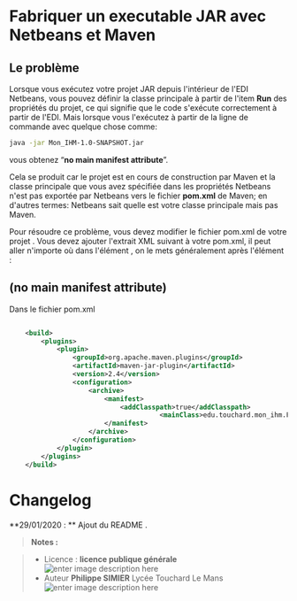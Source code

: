 ﻿# Fabriquer un executable JAR avec Netbeans et Maven 

## Le problème

Lorsque vous exécutez votre projet JAR depuis l'intérieur de l'EDI Netbeans, vous pouvez définir la classe principale à partir de l'item **Run** des propriétés du projet, ce qui signifie que le code s'exécute correctement à partir de l'EDI. Mais lorsque vous l'exécutez à partir de la ligne de commande avec quelque chose comme:
```bash
java -jar Mon_IHM-1.0-SNAPSHOT.jar
```
vous obtenez “**no main manifest attribute**”.

Cela se produit car le projet est en cours de construction par Maven et la classe principale que vous avez spécifiée dans les propriétés Netbeans n'est pas exportée par Netbeans vers le fichier **pom.xml** de Maven; en d'autres termes: Netbeans sait quelle est votre classe principale mais pas Maven.

Pour résoudre ce problème, vous devez modifier le fichier pom.xml de votre projet .
Vous devez ajouter l'extrait XML suivant à votre pom.xml, il peut aller n'importe où dans l'élément <project>, on le mets généralement après l'élément <properties>:

## (no main manifest attribute)
Dans le fichier pom.xml
```xml

    <build>
        <plugins>
            <plugin>
                <groupId>org.apache.maven.plugins</groupId>
                <artifactId>maven-jar-plugin</artifactId>
                <version>2.4</version>
                <configuration>
                    <archive>
                        <manifest>
                            <addClasspath>true</addClasspath>
		                              <mainClass>edu.touchard.mon_ihm.Formulaire</mainClass>
                        </manifest>
                    </archive>
                </configuration>
            </plugin>
        </plugins>
    </build>  

```




# Changelog

**29/01/2020 : ** Ajout du README . 

> **Notes :**


> - Licence : **licence publique générale** ![enter image description here](https://img.shields.io/badge/licence-GPL-green.svg)
> - Auteur **Philippe SIMIER** Lycée Touchard Le Mans
>  ![enter image description here](https://img.shields.io/badge/built-passing-green.svg)
<!-- TOOLBOX 

Génération des badges : https://shields.io/
Génération de ce fichier : https://stackedit.io/editor#
example : https://github.com/adrien3d/IO_WSSFM10-Arduino

